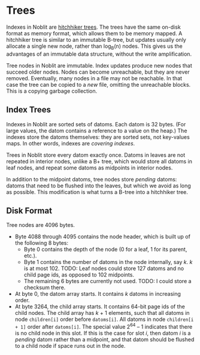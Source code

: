 # Trees

Indexes in Noblit are [hitchhiker trees][hitchhiker]. The trees have the same
on-disk format as memory format, which allows them to be memory mapped. A
hitchhiker tree is similar to an immutable B-tree, but updates usually only
allocate a single new node, rather than log<sub>B</sub>(n) nodes. This gives us
the advantages of an immutable data structure, without the write amplification.

[hitchhiker]: https://www.youtube.com/watch?v=jdn617M3-P4

Tree nodes in Noblit are immutable. Index updates produce new nodes that succeed
older nodes. Nodes can become unreachable, but they are never removed.
Eventually, many nodes in a file may not be reachable. In that case the tree can
be copied to a _new_ file, omitting the unreachable blocks. This is a copying
garbage collection.

## Index Trees 

Indexes in Noblit are sorted sets of datoms. Each datom is 32 bytes. (For large
values, the datom contains a reference to a value on the heap.) The indexes
store the datoms themselves: they are sorted sets, not key-values maps. In other
words, indexes are *covering indexes*.

Trees in Noblit store every datom exactly once. Datoms in leaves are not
repeated in interior nodes, unlike a B+ tree, which would store all datoms in
leaf nodes, and repeat some datoms as midpoints in interior nodes.

In addition to the midpoint datoms, tree nodes store *pending* datoms: datoms
that need to be flushed into the leaves, but which we avoid as long as possible.
This modification is what turns a B-tree into a hitchhiker tree.

## Disk Format

Tree nodes are 4096 bytes.

 * Byte 4088 through 4095 contains the node header, which is built up of the
   following 8 bytes:
   * Byte 0 contains the depth of the node (0 for a leaf, 1 for its parent, etc.).
   * Byte 1 contains the number of datoms in the node internally, say <var>k</var>.
     <var>k</var> is at most 102.
     TODO: Leaf nodes could store 127 datoms and no child page ids,
     as opposed to 102 midpoints.
   * The remaining 6 bytes are currently not used.
     TODO: I could store a checksum there.
 * At byte 0, the datom array starts. It contains <var>k</var> datoms in
   increasing order.
 * At byte 3264, the child array starts. It contains 64-bit page ids of the
   child nodes. The child array has <var>k</var> + 1 elements, such that all
   datoms in node `children[i]` order before `datoms[i]`. All datoms in node
   `children[i + 1]` order after `datoms[i]`. The special value
   2<sup>64</sup> – 1 indicates that there is no child node in this slot.
   If this is the case for slot <var>i</var>, then datom <var>i</var> is a
   *pending* datom rather than a midpoint, and that datom should be flushed
   to a child node if space runs out in the node.
